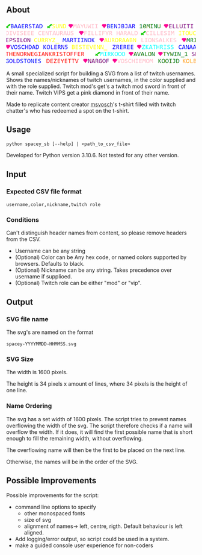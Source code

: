 ## About

![example image](./media/example_output.png)

A small specialized script for building a SVG from a list of twitch usernames.
Shows the names/nicknames of twitch usernames, in the color supplied and with
the role supplied. Twitch mod's get's a twitch mod sword in front of their
name. Twitch VIPS get a pink diamond in front of their name.

Made to replicate content creator [msvosch](https://www.twitch.tv/msvosch)'s t-shirt
filled with twitch chatter's who has redeemed a spot on the t-shirt.

## Usage

    python spacey_sb [--help] | <path_to_csv_file>

Developed for Python version 3.10.6. Not tested for any other version.

## Input

### Expected CSV file format

    username,color,nickname,twitch role

### Conditions

Can't distinguish header names from content, so please remove headers from the CSV.

- Username can be any string
- (Optional) Color can be Any hex code, or named colors supported by browsers. Defaults to black.
- (Optional) Nickname can be any string. Takes precedence over username if supplioed.
- (Optional) Twitch role can be either "mod" or "vip".

## Output

### SVG file name

The svg's are named on the format

    spacey-YYYYMMDD-HHMMSS.svg

### SVG Size

The width is 1600 pixels.

The height is 34 pixels x amount of lines, where 34 pixels is the height of one line.

### Name Ordering

The svg has a set width of 1600 pixels. The script tries to prevent names overflowing the width of the svg. The script therefore checks if a name will overflow the width. If it does, it will find the first possible name that is short enough to fill the remaining width, without overflowing.

The overflowing name will then be the first to be placed on the next line.

Otherwise, the names will be in the order of the SVG.

## Possible Improvements

Possible improvements for the script:

- command line options to specify
  - other monospaced fonts
  - size of svg
  - alignment of names-> left, centre, rigth. Default behaviour is left aligned.
- Add logging/error output, so script could be used in a system.
- make a guided console user experience for non-coders
